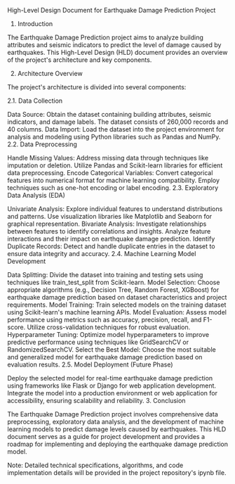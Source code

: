 High-Level Design Document for Earthquake Damage Prediction Project

1. Introduction

The Earthquake Damage Prediction project aims to analyze building attributes and seismic indicators to predict the level of damage caused by earthquakes. This High-Level Design (HLD) document provides an overview of the project's architecture and key components.

2. Architecture Overview

The project's architecture is divided into several components:

2.1. Data Collection

Data Source: Obtain the dataset containing building attributes, seismic indicators, and damage labels. The dataset consists of 260,000 records and 40 columns.
Data Import: Load the dataset into the project environment for analysis and modeling using Python libraries such as Pandas and NumPy.
2.2. Data Preprocessing

Handle Missing Values: Address missing data through techniques like imputation or deletion. Utilize Pandas and Scikit-learn libraries for efficient data preprocessing.
Encode Categorical Variables: Convert categorical features into numerical format for machine learning compatibility. Employ techniques such as one-hot encoding or label encoding.
2.3. Exploratory Data Analysis (EDA)

Univariate Analysis: Explore individual features to understand distributions and patterns. Use visualization libraries like Matplotlib and Seaborn for graphical representation.
Bivariate Analysis: Investigate relationships between features to identify correlations and insights. Analyze feature interactions and their impact on earthquake damage prediction.
Identify Duplicate Records: Detect and handle duplicate entries in the dataset to ensure data integrity and accuracy.
2.4. Machine Learning Model Development

Data Splitting: Divide the dataset into training and testing sets using techniques like train_test_split from Scikit-learn.
Model Selection: Choose appropriate algorithms (e.g., Decision Tree, Random Forest, XGBoost) for earthquake damage prediction based on dataset characteristics and project requirements.
Model Training: Train selected models on the training dataset using Scikit-learn's machine learning APIs.
Model Evaluation: Assess model performance using metrics such as accuracy, precision, recall, and F1-score. Utilize cross-validation techniques for robust evaluation.
Hyperparameter Tuning: Optimize model hyperparameters to improve predictive performance using techniques like GridSearchCV or RandomizedSearchCV.
Select the Best Model: Choose the most suitable and generalized model for earthquake damage prediction based on evaluation results.
2.5. Model Deployment (Future Phase)

Deploy the selected model for real-time earthquake damage prediction using frameworks like Flask or Django for web application development.
Integrate the model into a production environment or web application for accessibility, ensuring scalability and reliability.
3. Conclusion

The Earthquake Damage Prediction project involves comprehensive data preprocessing, exploratory data analysis, and the development of machine learning models to predict damage levels caused by earthquakes. This HLD document serves as a guide for project development and provides a roadmap for implementing and deploying the earthquake damage prediction model.

Note: Detailed technical specifications, algorithms, and code implementation details will be provided in the project repository's  ipynb file.
